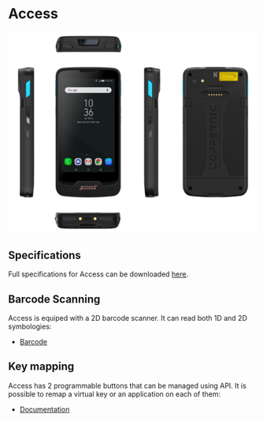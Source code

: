 Access
======

![](_images/access.png)

Specifications
--------------

Full specifications for Access can be downloaded [here](https://www.coppernic.fr/en/documentations/).

Barcode Scanning
----------------

Access is equiped with a 2D barcode scanner. It can read both 1D and 2D symbologies:

- [Barcode](barcode/manager.md)

Key mapping
-----------

Access has 2 programmable buttons that can be managed using API. It is possible to remap a virtual key or an application on each of them:


- [Documentation](core/mapping.md)
